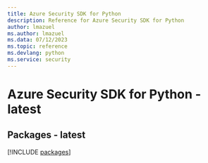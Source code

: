 ```yaml
---
title: Azure Security SDK for Python
description: Reference for Azure Security SDK for Python
author: lmazuel
ms.author: lmazuel
ms.data: 07/12/2023
ms.topic: reference
ms.devlang: python
ms.service: security
---
```

# Azure Security SDK for Python - latest
## Packages - latest
[!INCLUDE [packages](security-index.md)]